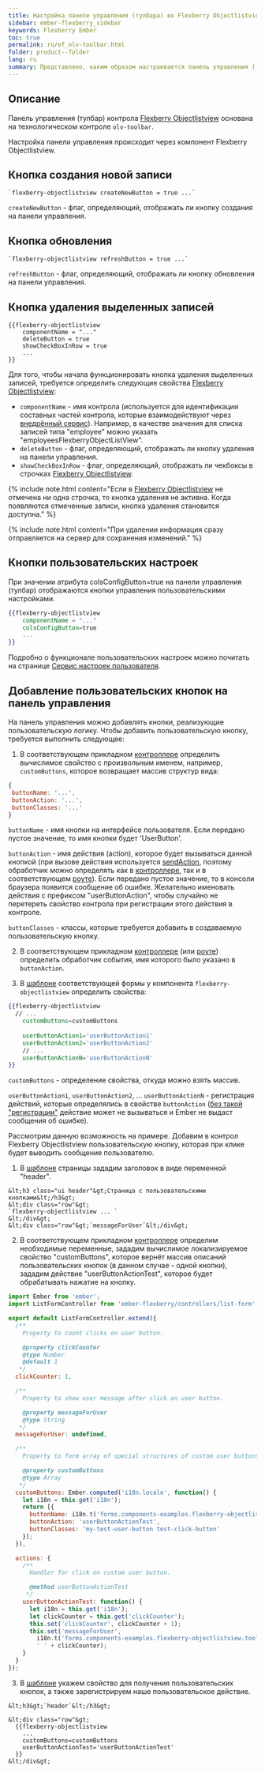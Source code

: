 ```yaml
---
title: Настройка панели управления (тулбара) во Flexberry Objectlistview (технология Flexberry ASP.NET Ember)
sidebar: ember-flexberry_sidebar
keywords: Flexberry Ember
toc: true
permalink: ru/ef_olv-toolbar.html
folder: product--folder
lang: ru
summary: Представлено, каким образом настраивается панель управления (тулбар) контрола Flexberry Objectlistview.
---
```


## Описание

Панель управления (тулбар) контрола [Flexberry Objectlistview](ef_objectlistview.html) основана на технологическом контроле `olv-toolbar`.

Настройка панели управления происходит через компонент Flexberry Objectlistview.

## Кнопка создания новой записи

```
`flexberry-objectlistview createNewButton = true ...`
```

`createNewButton` - флаг, определяющий, отображать ли кнопку создания на панели управления.


## Кнопка обновления

```
`flexberry-objectlistview refreshButton = true ...`
```

`refreshButton` - флаг, определяющий, отображать ли кнопку обновления на панели управления.


## Кнопка удаления выделенных записей

```
{{flexberry-objectlistview
	componentName = "..."
	deleteButton = true
	showCheckBoxInRow = true
	...
}}
```

Для того, чтобы начала функционировать кнопка удаления выделенных записей, требуется определить следующие свойства [Flexberry Objectlistview](ef_objectlistview.html):

* `componentName` - имя контрола (используется для идентификации составных частей контрола, которые взаимодействуют через [внедрённый сервис](http://emberjs.com/api/classes/Ember.inject.html#method_service)). Например, в качестве значения для списка записей типа "employee" можно указать "employeesFlexberryObjectListView".
* `deleteButton` - флаг, определяющий, отображать ли кнопку удаления на панели управления.
* `showCheckBoxInRow` - флаг, определяющий, отображать ли чекбоксы в строчках [Flexberry Objectlistview](ef_objectlistview.html).


{% include note.html content="Если в [Flexberry Objectlistview](ef_objectlistview.html) не отмечена ни одна строчка, то кнопка удаления не активна. Когда появляются отмеченные записи, кнопка удаления становится доступна." %}

{% include note.html content="При удалении информация сразу отправляется на сервер для сохранения изменений." %}

## Кнопки пользовательских настроек

При значении атрибута colsConfigButton=true на панели управления (тулбар) отображаются кнопки управления пользовательскими наcтройками.

```hbs
{{flexberry-objectlistview
	componentName = "..."
	colsConfigButton=true
	...
}}
```

Подробно о функционале пользовательских настроек можно почитать на странице [Сервис настроек пользователя](ef_model-user-settings-service.html).

## Добавление пользовательских кнопок на панель управления

На панель управления можно добавлять кнопки, реализующие пользовательскую логику.
Чтобы добавить пользовательскую кнопку, требуется выполнить следующее:

1. В соответствующем прикладном [контроллере](ef_controller.html) определить вычислимое свойство с произвольным именем, например, `сustomButtons`, которое возвращает массив структур вида:

```js
{
 buttonName: '...',
 buttonAction: '...',
 buttonClasses: '...'
}
```

`buttonName` - имя кнопки на интерфейсе пользователя. Если передано пустое значение, то имя кнопки будет 'UserButton'.


`buttonAction` - имя действия (action), которое будет вызываться данной кнопкой (при вызове действия используется [sendAction](http://emberjs.com/api/classes/Ember.Component.html#method_sendAction), поэтому обработчик можно определять как в [контроллере](ef_controller.html), так и в соответствующем [роуте](ef_route.html)). Если передано пустое значение, то в консоли браузера появится сообщение об ошибке. Желательно именовать действия с префиксом "userButtonAction", чтобы случайно не перетереть свойство контрола при регистрации этого действия в контроле.

`buttonClasses` - классы, которые требуется добавить в создаваемую пользовательскую кнопку.

2. В соответствующем прикладном [контроллере](ef_controller.html) (или [роуте](ef_route.html)) определить обработчик события, имя которого было указано в `buttonAction`.

3. В [шаблоне](ef_template.html) соответствующей формы у компонента `flexberry-objectlistview` определить свойства:

```hbs
{{flexberry-objectlistview
  // ...
	customButtons=customButtons
	
	userButtonAction1='userButtonAction1'
	userButtonAction2='userButtonAction2'
	// ...
	userButtonActionN='userButtonActionN'
}}
```

`customButtons` - определение свойства, откуда можно взять массив.


`userButtonAction1`, `userButtonAction2`, ... `userButtonActionN` - регистрация действий, которые определялись в свойстве `buttonAction` ([без такой "регистрации"](http://emberigniter.com/send-action-does-not-fire/) действие может не вызываться и Ember не выдаст сообщения об ошибке).

Рассмотрим данную возможность на примере. Добавим в контрол Flexberry Objectlistview пользовательскую кнопку, которая при клике будет выводить сообщение пользователю.


1. В [шаблоне](ef_template.html) страницы зададим заголовок в виде переменной "header".

```
&lt;h3 class="ui header"&gt;Страница с пользовательскими кнопками&lt;/h3&gt;
&lt;div class="row"&gt;
`flexberry-objectlistview ... `
&lt;/div&gt;
&lt;div class="row"&gt;`messageForUser`&lt;/div&gt;
```

2. В соответствующем прикладном [контроллере](ef_controller.html) определим необходимые переменные, зададим вычислимое локализируемое свойство "customButtons", которое вернёт массив описаний пользовательских кнопок (в данном случае - одной кнопки), зададим действие "userButtonActionTest", которое будет обрабатывать нажатие на кнопку.

```javascript
import Ember from 'ember';
import ListFormController from 'ember-flexberry/controllers/list-form';

export default ListFormController.extend({
  /**
    Property to count clicks on user button.

    @property clickCounter
    @type Number
    @default 1
   */
  clickCounter: 1,

  /**
    Property to show user message after click on user button.

    @property messageForUser
    @type String
   */
  messageForUser: undefined,

  /**
    Property to form array of special structures of custom user buttons.

    @property customButtons
    @type Array
   */
  customButtons: Ember.computed('i18n.locale', function() {
    let i18n = this.get('i18n');
    return [{
      buttonName: i18n.t('forms.components-examples.flexberry-objectlistview.toolbar-custom-buttons-example.custom-button-name'),
      buttonAction: 'userButtonActionTest',
      buttonClasses: 'my-test-user-button test-click-button'
    }];
  }),

  actions: {
    /**
      Handler for click on custom user button.

      @method userButtonActionTest
     */
    userButtonActionTest: function() {
      let i18n = this.get('i18n');
      let clickCounter = this.get('clickCounter');
      this.set('clickCounter', clickCounter + 1);
      this.set('messageForUser',
        i18n.t('forms.components-examples.flexberry-objectlistview.toolbar-custom-buttons-example.custom-message').string +
        ' ' + clickCounter);
    }
  }
});
```

3. В [шаблоне](ef_template.html) укажем свойство для получения пользовательских кнопок, а также зарегистрируем наше пользовательское действие.

```
&lt;h3&gt;`header`&lt;/h3&gt;

&lt;div class="row"&gt;
  {{flexberry-objectlistview
    ...
	customButtons=customButtons
	userButtonActionTest='userButtonActionTest'
  }}
&lt;/div&gt;
```
